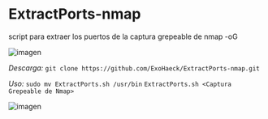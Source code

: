 # ExtractPorts-nmap
script para extraer los puertos de la captura grepeable de nmap -oG

![imagen](https://github.com/ExoHaeck/ExtractPorts-nmap/assets/144633680/7ad32f2f-281e-4579-a283-47325c8fbc14)

*Descarga:*
```git clone https://github.com/ExoHaeck/ExtractPorts-nmap.git```

*Uso:*
```sudo mv ExtractPorts.sh /usr/bin```
```ExtractPorts.sh <Captura Grepeable de Nmap>```

![imagen](https://github.com/ExoHaeck/ExtractPorts-nmap/assets/144633680/58b90bf3-3c29-4f1b-94df-1d590fb26f18)

